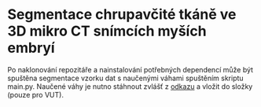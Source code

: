 # Segmentace chrupavčité tkáně ve 3D mikro CT snímcích myších embryí

Po naklonování repozitáře a nainstalování potřebných dependencí může být spuštěna segmentace vzorku dat s naučenými váhami spuštěním skriptu main.py. Naučené váhy je nutno stáhnout zvlášť z [odkazu](https://www.vutbr.cz/www_base/vutdisk.php?i=152710a301
) a vložit do složky (pouze pro VUT).
